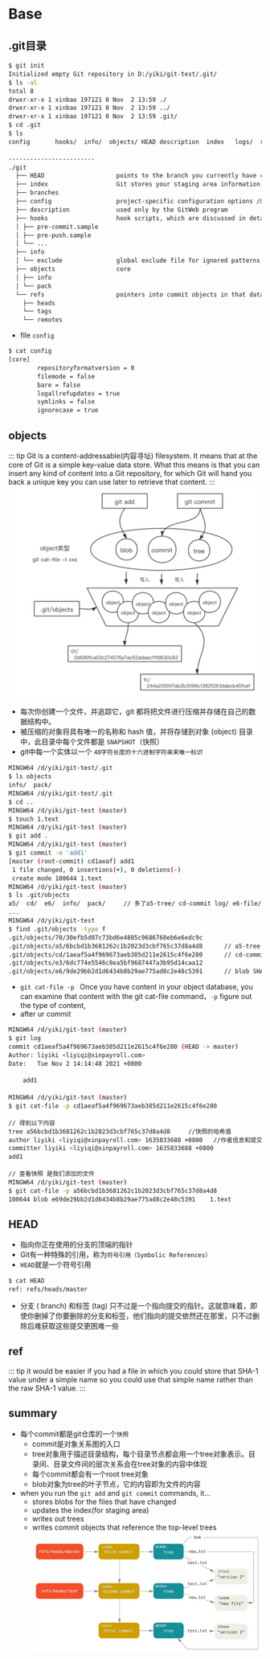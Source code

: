 # Base


## .git目录
``` bash
$ git init
Initialized empty Git repository in D:/yiki/git-test/.git/
$ ls -al
total 8
drwxr-xr-x 1 xinbao 197121 0 Nov  2 13:59 ./
drwxr-xr-x 1 xinbao 197121 0 Nov  2 13:59 ../
drwxr-xr-x 1 xinbao 197121 0 Nov  2 13:59 .git/
$ cd .git
$ ls
config       hooks/  info/  objects/ HEAD description  index   logs/  refs/

------------------------
./git
  ├── HEAD                    points to the branch you currently have checked out
  ├── index                   Git stores your staging area information
  ├── branches
  ├── config                  project-specific configuration options /邮箱/用户名 --- git cofig...
  ├── description             used only by the GitWeb program
  ├── hooks                   hook scripts, which are discussed in detail in Git Hooks. --- pre-push
  │ ├── pre-commit.sample
  │ ├── pre-push.sample
  │ └── ...
  ├── info                    
  │ └── exclude               global exclude file for ignored patterns --- .gitignore
  ├── objects                 core 
  │ ├── info
  │ └── pack
  └── refs                    pointers into commit objects in that data (branches, tags, remotes and more)
    ├── heads             
    └── tags
    └── remotes
```
- file `config`
``` bash
$ cat config
[core]
        repositoryformatversion = 0
        filemode = false
        bare = false
        logallrefupdates = true
        symlinks = false
        ignorecase = true
```

## objects
::: tip
Git is a content-addressable(内容寻址) filesystem. It means that at the core of Git is a simple key-value data store. What this means is that you can insert any kind of content into a Git repository, for which Git will hand you back a unique key you can use later to retrieve that content.
:::
![objs](./imgs/07.png)
- 每次你创建一个文件，并追踪它，git 都将把文件进行压缩并存储在自己的数据结构中。
- 被压缩的对象将具有唯一的名称和 hash 值，并将存储到对象 (object) 目录中，此目录中每个文件都是 `SNAPSHOT`（快照）
- git中每一个实体以一个 `40字符长度的十六进制字符串来唯一标识`
``` bash
MINGW64 /d/yiki/git-test/.git 
$ ls objects
info/  pack/
MINGW64 /d/yiki/git-test/.git 
$ cd ..
MINGW64 /d/yiki/git-test (master)
$ touch 1.text
MINGW64 /d/yiki/git-test (master)
$ git add .
MINGW64 /d/yiki/git-test (master)
$ git commit -m 'add1'
[master (root-commit) cd1aeaf] add1
 1 file changed, 0 insertions(+), 0 deletions(-)
 create mode 100644 1.text
MINGW64 /d/yiki/git-test (master)
$ ls .git/objects
a5/  cd/  e6/  info/  pack/     // 多了a5-tree/ cd-commit log/ e6-file/
...
MINGW64 /d/yiki/git-test
$ find .git/objects -type f
.git/objects/70/30efb5d07c73bd6e4885c9686760eb6e6edc9c
.git/objects/a5/6bcbd1b3681262c1b2023d3cbf765c37d8a4d8      // a5-tree
.git/objects/cd/1aeaf5a4f969673aeb385d211e2615c4f6e280      // cd-commit log
.git/objects/e3/6dc774e5546c8ea5bf9687447a3b95d14caa12
.git/objects/e6/9de29bb2d1d6434b8b29ae775ad8c2e48c5391      // blob SHA1

```
- `git cat-file -p ` Once you have content in your object database, you can examine that content with the git cat-file command，` -p ` figure out the type of content,
- after ur commit
``` bash
MINGW64 /d/yiki/git-test (master)
$ git log
commit cd1aeaf5a4f969673aeb385d211e2615c4f6e280 (HEAD -> master)
Author: liyiki <liyiqi@xinpayroll.com>
Date:   Tue Nov 2 14:14:48 2021 +0800

    add1

MINGW64 /d/yiki/git-test (master)
$ git cat-file -p cd1aeaf5a4f969673aeb385d211e2615c4f6e280

// 得到以下内容
tree a56bcbd1b3681262c1b2023d3cbf765c37d8a4d8     //快照的哈希值
author liyiki <liyiqi@xinpayroll.com> 1635833688 +0800   //作者信息和提交的注释
committer liyiki <liyiqi@xinpayroll.com> 1635833688 +0800
add1

// 查看快照 是我们添加的文件
MINGW64 /d/yiki/git-test (master)
$ git cat-file -p a56bcbd1b3681262c1b2023d3cbf765c37d8a4d8
100644 blob e69de29bb2d1d6434b8b29ae775ad8c2e48c5391    1.text

```
## HEAD
- 指向你正在使用的分支的顶端的指针
- Git有一种特殊的引用，称为`符号引用（Symbolic References）`
- `HEAD`就是一个符号引用
``` bash
$ cat HEAD
ref: refs/heads/master
```
- 分支 ( branch) 和标签 (tag) 只不过是一个指向提交的指针。这就意味着，即使你删掉了你要删除的分支和标签，他们指向的提交依然还在那里，只不过删除后难获取这些提交更困难一些

## ref
::: tip
it would be easier if you had a file in which you could store that SHA-1 value under a simple name so you could use that simple name rather than the raw SHA-1 value.
::: 

## summary

- 每个commit都是git仓库的一个`快照`
  - commit是对象关系图的入口
  - tree对象用于描述目录结构，每个目录节点都会用一个tree对象表示。目录间、目录文件间的层次关系会在tree对象的内容中体现
  - 每个commit都会有一个root tree对象
  - blob对象为tree的叶子节点，它的内容即为文件的内容
- when you run the `git add` and `git commit` commands, it...
  - stores blobs for the files that have changed
  - updates the index(for staging area)
  - writes out trees
  - writes commit objects that reference the top-level trees
![fin](./imgs/fin.png)